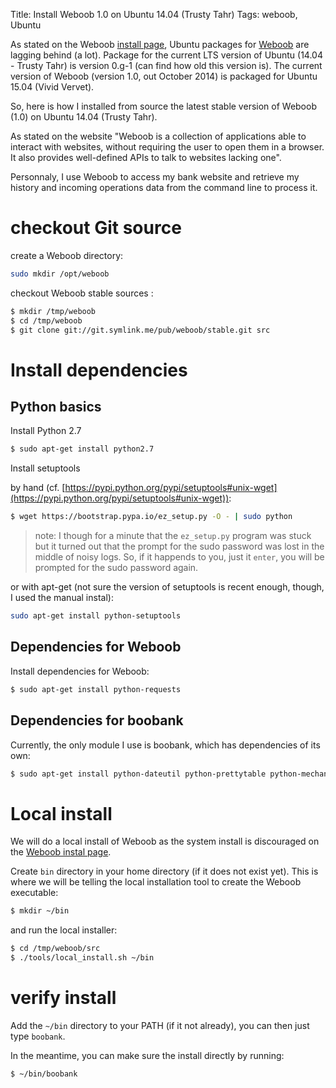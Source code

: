 Title: Install Weboob 1.0 on Ubuntu 14.04 (Trusty Tahr)
Tags: weboob, Ubuntu

As stated on the Weboob [install page](http://weboob.org/install), Ubuntu packages for [Weboob](http://weboob.org/) are lagging behind (a lot). Package for the current LTS version of Ubuntu (14.04 - Trusty Tahr) is version 0.g-1 (can find how old this version is). The current version of Weboob (version 1.0, out October 2014) is packaged for Ubuntu 15.04 (Vivid Vervet).

So, here is how I installed from source the latest stable version of Weboob (1.0) on Ubuntu 14.04 (Trusty Tahr).


As stated on the website "Weboob is a collection of applications able to interact with websites, without requiring the user to open them in a browser. It also provides well-defined APIs to talk to websites lacking one". 

Personnaly, I use Weboob to access my bank website and retrieve my history and incoming operations data from the command line to process it.

# checkout Git source

create a Weboob directory:

```bash
sudo mkdir /opt/weboob
```

checkout Weboob stable sources :

```bash
$ mkdir /tmp/weboob
$ cd /tmp/weboob
$ git clone git://git.symlink.me/pub/weboob/stable.git src
```

# Install dependencies

## Python basics

Install Python 2.7

```bash
$ sudo apt-get install python2.7
```

Install setuptools

by hand (cf. [https://pypi.python.org/pypi/setuptools#unix-wget](https://pypi.python.org/pypi/setuptools#unix-wget)):

```bash
$ wget https://bootstrap.pypa.io/ez_setup.py -O - | sudo python
```

>note: I though for a minute that the `ez_setup.py` program was stuck but it turned out that the prompt for the sudo password was lost in the middle of noisy logs. So, if it happends to you, just it `enter`, you will be prompted for the sudo password again.

or with apt-get (not sure the version of setuptools is recent enough, though, I used the manual instal):

```bash
sudo apt-get install python-setuptools
```

## Dependencies for Weboob

Install dependencies for Weboob:

```bash
$ sudo apt-get install python-requests
```

## Dependencies for boobank

Currently, the only module I use is boobank, which has dependencies of its own:

```bash
$ sudo apt-get install python-dateutil python-prettytable python-mechanize python-cssselect
```

# Local install

We will do a local install of Weboob as the system install is discouraged on the [Weboob instal page](http://weboob.org/install).

Create `bin` directory in your home directory (if it does not exist yet). This is where we will be telling the local installation tool to create the Weboob executable:

```bash
$ mkdir ~/bin
```

and run the local installer:

```bash
$ cd /tmp/weboob/src
$ ./tools/local_install.sh ~/bin
```

# verify install

Add the `~/bin` directory to your PATH (if it not already), you can then just type `boobank`.

In the meantime, you can make sure the install directly by running:

```bash
$ ~/bin/boobank
```



